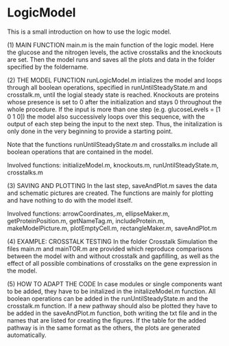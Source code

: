 # LogicModel
This is a small introduction on how to use the logic model.



(1) MAIN FUNCTION
main.m is the main function of the logic model. Here the glucose and the nitrogen levels, the active crosstalks and the knockouts are set. Then the model runs and saves all the plots and data in the folder specified by the foldername. 



(2) THE MODEL FUNCTION
runLogicModel.m intializes the model and loops through all boolean operations, specified in runUntilSteadyState.m and crosstalk.m, until the logial steady state is reached. Knockouts are proteins whose presence is set to 0 after the initialization and stays 0 throughout the whole procedure. 
If the input is more than one step (e.g. glucoseLevels = [1 0 1 0]) the model also successively loops over this sequence, with the output of each step being the input to the next step. Thus, the initalization is only done in the very beginning to provide a starting point.

Note that the functions runUntilSteadyState.m and crosstalks.m include all boolean operations that are contained in the model.

Involved functions: initializeModel.m, knockouts.m, runUntilSteadyState.m, crosstalks.m



(3) SAVING AND PLOTTING
In the last step, saveAndPlot.m saves the data and schematic pictures are created. The functions are mainly for plotting and have nothing to do with the model itself.

Involved functions: arrowCoordinates,.m, ellipseMaker.m, getProteinPosition.m, getNameTag.m, includeProtein.m, makeModelPicture.m, plotEmptyCell.m, rectangleMaker.m, saveAndPlot.m



(4) EXAMPLE: CROSSTALK TESTING
In the folder Crosstalk Simulation the files main.m and mainTOR.m are provided which reproduce comparisons between the model with and without crosstalk and gapfilling, as well as the effect of all possible combinations of crosstalks on the gene expression in the model.



(5) HOW TO ADAPT THE CODE
In case modules or single components want to be added, they have to be initalized in the initalizeModel.m function. All boolean operations can be added in the runUntilSteadyState.m and the crosstalk.m function. If a new pathway should also be plotted they have to be added in the saveAndPlot.m function, both writing the txt file and in the names that are listed for creating the figures. If the table for the added pathway is in the same format as the others, the plots are generated automatically.










